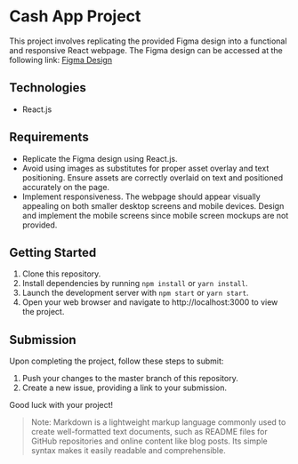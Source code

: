 # Cash App Project

This project involves replicating the provided Figma design into a functional and responsive React webpage. The Figma design can be accessed at the following link: [Figma Design](https://www.figma.com/file/gLwopVwiIg6xjr070G3JhE/Mercor-Frontend-Project)

## Technologies

- React.js

## Requirements

- Replicate the Figma design using React.js.
- Avoid using images as substitutes for proper asset overlay and text positioning. Ensure assets are correctly overlaid on text and positioned accurately on the page.
- Implement responsiveness. The webpage should appear visually appealing on both smaller desktop screens and mobile devices. Design and implement the mobile screens since mobile screen mockups are not provided.

## Getting Started

1. Clone this repository.
2. Install dependencies by running `npm install` or `yarn install`.
3. Launch the development server with `npm start` or `yarn start`.
4. Open your web browser and navigate to http://localhost:3000 to view the project.

## Submission

Upon completing the project, follow these steps to submit:

1. Push your changes to the master branch of this repository.
2. Create a new issue, providing a link to your submission.

Good luck with your project!

> Note: Markdown is a lightweight markup language commonly used to create well-formatted text documents, such as README files for GitHub repositories and online content like blog posts. Its simple syntax makes it easily readable and comprehensible.
